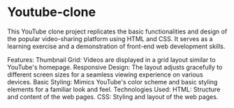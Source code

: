 # Youtube-clone
This YouTube clone project replicates the basic functionalities and design of the popular video-sharing platform using HTML and CSS. It serves as a learning exercise and a demonstration of front-end web development skills.

Features:
Thumbnail Grid: Videos are displayed in a grid layout similar to YouTube's homepage.
Responsive Design: The layout adjusts gracefully to different screen sizes for a seamless viewing experience on various devices.
Basic Styling: Mimics YouTube's color scheme and basic styling elements for a familiar look and feel.
Technologies Used:
HTML: Structure and content of the web pages.
CSS: Styling and layout of the web pages.
